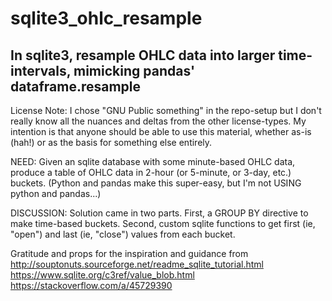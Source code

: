 # sqlite3_ohlc_resample
## In sqlite3, resample OHLC data into larger time-intervals, mimicking pandas' dataframe.resample

License Note: I chose "GNU Public something" in the repo-setup but I don't really know all the nuances and deltas from the other license-types. My intention is that anyone should be able to use this material, whether as-is (hah!) or as the basis for something else entirely.

NEED:
Given an sqlite database with some minute-based OHLC data, produce a table of OHLC data in 2-hour (or 5-minute, or 3-day, etc.) buckets. (Python and pandas make this super-easy, but I'm not USING python and pandas...)

DISCUSSION:
Solution came in two parts.
  First, a GROUP BY directive to make time-based buckets.
  Second, custom sqlite functions to get first (ie, "open") and last (ie, "close") values from each bucket.

Gratitude and props for the inspiration and guidance from <br>
http://souptonuts.sourceforge.net/readme_sqlite_tutorial.html <br>
https://www.sqlite.org/c3ref/value_blob.html <br>
https://stackoverflow.com/a/45729390 <br>

